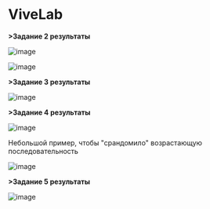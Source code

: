 # ViveLab
**>Задание 2 результаты**

![image](https://user-images.githubusercontent.com/81262787/236258562-f415380e-737a-4ea4-a732-0fa6287feec7.png)

![image](https://user-images.githubusercontent.com/81262787/236258801-81a1ba29-9d14-441e-92ab-8cc738c19c72.png)

**>Задание 3 результаты**

![image](https://user-images.githubusercontent.com/81262787/236277986-c3faf435-57d9-491e-ba4f-94d4faccebca.png)


**>Задание 4 результаты**

![image](https://user-images.githubusercontent.com/81262787/236277689-0bc0b736-462f-4a0d-ac4d-19d24e56c577.png)

Небольшой пример, чтобы "срандомило" возрастающую последовательность

![image](https://user-images.githubusercontent.com/81262787/236277780-323bb4ba-ccc2-413d-9422-db66fd2840bb.png)

**>Задание 5 результаты**

![image](https://user-images.githubusercontent.com/81262787/236673580-2d8cfb19-debd-4fb6-8d4a-d5c2ff125221.png)
